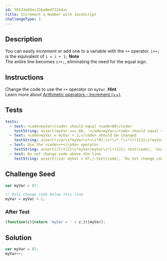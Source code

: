 ```yaml
---
id: 56533eb9ac21ba0edf2244ac
title: Increment a Number with JavaScript
challengeType: 1
---
```


## Description
<section id='description'>
You can easily <dfn>increment</dfn> or add one to a variable with the <code>++</code> operator.
<code>i++;</code>
is the equivalent of
<code>i = i + 1;</code>
<strong>Note</strong><br>The entire line becomes <code>i++;</code>, eliminating the need for the equal sign.
</section>

## Instructions
<section id='instructions'>
Change the code to use the <code>++</code> operator on <code>myVar</code>.
<strong>Hint</strong><br>Learn more about <a href="https://developer.mozilla.org/en/docs/Web/JavaScript/Reference/Operators/Arithmetic_Operators#Increment_()" target="_blank">Arithmetic operators - Increment (++)</a>.
</section>

## Tests
<section id='tests'>

```yml
tests:
  - text: <code>myVar</code> should equal <code>88</code>
    testString: assert(myVar === 88, '<code>myVar</code> should equal <code>88</code>');
  - text: <code>myVar = myVar + 1;</code> should be changed
    testString: assert(/var\s*myVar\s*=\s*87;\s*\/*.*\s*([+]{2}\s*myVar|myVar\s*[+]{2});/.test(code), '<code>myVar = myVar + 1;</code> should be changed');
  - text: Use the <code>++</code> operator
    testString: assert(/[+]{2}\s*myVar|myVar\s*[+]{2}/.test(code), 'Use the <code>++</code> operator');
  - text: Do not change code above the line
    testString: assert(/var myVar = 87;/.test(code), 'Do not change code above the line');

```

</section>

## Challenge Seed
<section id='challengeSeed'>

<div id='js-seed'>

```js
var myVar = 87;

// Only change code below this line
myVar = myVar + 1;

```

</div>


### After Test
<div id='js-teardown'>

```js
(function(z){return 'myVar = ' + z;})(myVar);
```

</div>

</section>

## Solution
<section id='solution'>


```js
var myVar = 87;
myVar++;
```

</section>
